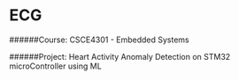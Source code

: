 # ECG

######Course: 
CSCE4301 - Embedded Systems

######Project: 
Heart Activity Anomaly Detection on STM32 microController using ML
